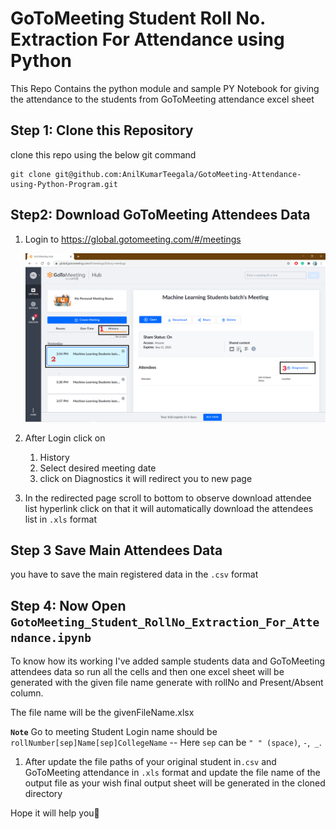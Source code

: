 # GoToMeeting Student Roll No. Extraction For Attendance using Python
This Repo Contains the python module and sample PY Notebook for giving the attendance to the students from GoToMeeting attendance excel sheet

## Step 1: Clone this Repository

clone this repo using the below git command

```git
git clone git@github.com:AnilKumarTeegala/GotoMeeting-Attendance-using-Python-Program.git
```

## Step2: Download GoToMeeting Attendees Data

1. Login to https://global.gotomeeting.com/#/meetings

   ![images/gotomeeting.png](images/gotomeeting.png)

2. After Login click on

   1. History
   2. Select desired meeting date
   3. click on Diagnostics it will redirect you to new page

3.  In the redirected page scroll to bottom to observe download attendee list hyperlink click on that it will automatically download the attendees list in `.xls` format

## Step 3 Save Main Attendees Data

you have to save the main registered data in the `.csv` format

## Step 4: Now Open `GotoMeeting_Student_RollNo_Extraction_For_Attendance.ipynb`

To know how its working I've added sample students data and GoToMeeting attendees data so run all the cells and then one excel sheet will be generated with the given file name generate with rollNo and Present/Absent column.

The file name will be the givenFileName.xlsx

**`Note`** Go to meeting Student Login name should be `rollNumber[sep]Name[sep]CollegeName` -- Here `sep` can be `" " (space)`, `-`,` _`.

1. After update the file paths of your original student in`.csv` and GoToMeeting attendance in `.xls` format and update the file name of the output file as your wish final output sheet will be generated in the cloned directory


Hope it will help you🙂
